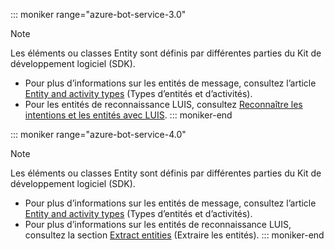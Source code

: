 ::: moniker range="azure-bot-service-3.0"
> [!NOTE]
> Les éléments ou classes Entity sont définis par différentes parties du Kit de développement logiciel (SDK).
> - Pour plus d’informations sur les entités de message, consultez l’article [Entity and activity types](https://docs.microsoft.com/en-us/azure/bot-service/bot-service-activities-entities?view=azure-bot-service-4.0) (Types d’entités et d’activités).
> - Pour les entités de reconnaissance LUIS, consultez [Reconnaître les intentions et les entités avec LUIS](../nodejs/bot-builder-nodejs-recognize-intent-luis.md).
::: moniker-end

::: moniker range="azure-bot-service-4.0"
> [!NOTE]
> Les éléments ou classes Entity sont définis par différentes parties du Kit de développement logiciel (SDK).
> - Pour plus d’informations sur les entités de message, consultez l’article [Entity and activity types](https://docs.microsoft.com/en-us/azure/bot-service/bot-service-activities-entities?view=azure-bot-service-4.0) (Types d’entités et d’activités).
> - Pour plus d’informations sur les entités de reconnaissance LUIS, consultez la section [Extract entities](../v4sdk/bot-builder-howto-v4-luis.md) (Extraire les entités).
::: moniker-end
